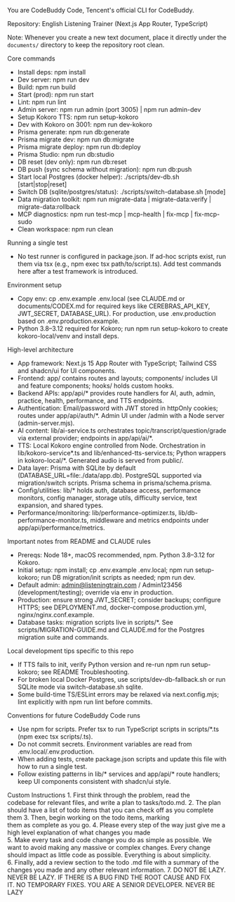You are CodeBuddy Code, Tencent's official CLI for CodeBuddy.

Repository: English Listening Trainer (Next.js App Router, TypeScript)

Note: Whenever you create a new text document, place it directly under the `documents/` directory to keep the repository root clean.

Core commands
- Install deps: npm install
- Dev server: npm run dev
- Build: npm run build
- Start (prod): npm run start
- Lint: npm run lint
- Admin server: npm run admin (port 3005) | npm run admin-dev
- Setup Kokoro TTS: npm run setup-kokoro
- Dev with Kokoro on 3001: npm run dev-kokoro
- Prisma generate: npm run db:generate
- Prisma migrate dev: npm run db:migrate
- Prisma migrate deploy: npm run db:deploy
- Prisma Studio: npm run db:studio
- DB reset (dev only): npm run db:reset
- DB push (sync schema without migration): npm run db:push
- Start local Postgres (docker helper): ./scripts/dev-db.sh [start|stop|reset]
- Switch DB (sqlite/postgres/status): ./scripts/switch-database.sh [mode]
- Data migration toolkit: npm run migrate-data | migrate-data:verify | migrate-data:rollback
- MCP diagnostics: npm run test-mcp | mcp-health | fix-mcp | fix-mcp-sudo
- Clean workspace: npm run clean

Running a single test
- No test runner is configured in package.json. If ad-hoc scripts exist, run them via tsx (e.g., npm exec tsx path/to/script.ts). Add test commands here after a test framework is introduced.

Environment setup
- Copy env: cp .env.example .env.local (see CLAUDE.md or documents/CODEX.md for required keys like CEREBRAS_API_KEY, JWT_SECRET, DATABASE_URL). For production, use .env.production based on .env.production.example.
- Python 3.8–3.12 required for Kokoro; run npm run setup-kokoro to create kokoro-local/venv and install deps.

High-level architecture
- App framework: Next.js 15 App Router with TypeScript; Tailwind CSS and shadcn/ui for UI components.
- Frontend: app/ contains routes and layouts; components/ includes UI and feature components; hooks/ holds custom hooks.
- Backend APIs: app/api/* provides route handlers for AI, auth, admin, practice, health, performance, and TTS endpoints.
- Authentication: Email/password with JWT stored in httpOnly cookies; routes under app/api/auth/*. Admin UI under /admin with a Node server (admin-server.mjs).
- AI content: lib/ai-service.ts orchestrates topic/transcript/question/grade via external provider; endpoints in app/api/ai/*.
- TTS: Local Kokoro engine controlled from Node. Orchestration in lib/kokoro-service*.ts and lib/enhanced-tts-service.ts; Python wrappers in kokoro-local/*. Generated audio is served from public/.
- Data layer: Prisma with SQLite by default (DATABASE_URL=file:./data/app.db). PostgreSQL supported via migration/switch scripts. Prisma schema in prisma/schema.prisma.
- Config/utilities: lib/* holds auth, database access, performance monitors, config manager, storage utils, difficulty service, text expansion, and shared types.
- Performance/monitoring: lib/performance-optimizer.ts, lib/db-performance-monitor.ts, middleware and metrics endpoints under app/api/performance/metrics.

Important notes from README and CLAUDE rules
- Prereqs: Node 18+, macOS recommended, npm. Python 3.8–3.12 for Kokoro.
- Initial setup: npm install; cp .env.example .env.local; npm run setup-kokoro; run DB migration/init scripts as needed; npm run dev.
- Default admin: admin@listeningtrain.com / Admin123456 (development/testing); override via env in production.
- Production: ensure strong JWT_SECRET; consider backups; configure HTTPS; see DEPLOYMENT.md, docker-compose.production.yml, nginx/nginx.conf.example.
- Database tasks: migration scripts live in scripts/*. See scripts/MIGRATION-GUIDE.md and CLAUDE.md for the Postgres migration suite and commands.

Local development tips specific to this repo
- If TTS fails to init, verify Python version and re-run npm run setup-kokoro; see README Troubleshooting.
- For broken local Docker Postgres, use scripts/dev-db-fallback.sh or run SQLite mode via switch-database.sh sqlite.
- Some build-time TS/ESLint errors may be relaxed via next.config.mjs; lint explicitly with npm run lint before commits.

Conventions for future CodeBuddy Code runs
- Use npm for scripts. Prefer tsx to run TypeScript scripts in scripts/*.ts (npm exec tsx scripts/<file>.ts).
- Do not commit secrets. Environment variables are read from .env.local/.env.production.
- When adding tests, create package.json scripts and update this file with how to run a single test.
- Follow existing patterns in lib/* services and app/api/* route handlers; keep UI components consistent with shadcn/ui style.

Custom Instructions
1. First think through the problem, read the codebase for relevant files, and write a plan to tasks/todo.md.
2. The plan should have a list of todo items that you can check off as you complete them
3. Then, begin working on the todo items, marking them as complete as you go.
4. Please every step of the way just give me a high level explanation of what changes you made
5. Make every task and code change you do as simple as possible. We want to avoid making any massive or complex changes. Every change should impact as little code as possible. Everything is about simplicity.
6. Finally, add a review section to the todo .md file with a summary of the changes you made and any other relevant information.
7. DO NOT BE LAZY. NEVER BE LAZY. IF THERE IS A BUG FIND THE ROOT CAUSE AND FIX IT. NO TEMPORARY FIXES. YOU ARE A SENIOR DEVELOPER. NEVER BE LAZY
